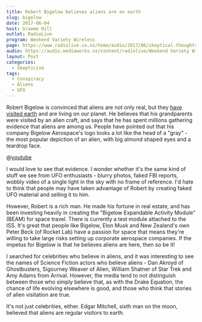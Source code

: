 ```yaml
---
title: Robert Bigelow believes aliens are on earth
slug: bigelow
date: 2017-06-04
host: Graeme Hill
outlet: RadioLive
program: Weekend Variety Wireless
page: https://www.radiolive.co.nz/home/audio/2017/06/skeptical-thoughts-with-mark-honeychurch.html
audio: https://audio.mediaworks.nz/content/radiolive/Weekend Variety Wireless/June 17/04_06_17_Skeptical.mp3
layout: Post
categories:
  - Skepticism
tags:
  - Conspiracy
  - Aliens
  - UFO
---
```


Robert Bigelow is convinced that aliens are not only real, but they [have visited earth](http://www.livescience.com/59331-aliens-have-visited-earth-robert-bigelow-says.html) and are living on our planet. He believes that his grandparents were visited by an alien craft, and says that he has spent millions gathering evidence that aliens are among us. People have pointed out that his company Bigelow Aerospace's logo looks a lot like the head of a "gray" - the most popular depiction of an alien, with big almond shaped eyes and a teardrop face.

<!-- more -->

@[youtube](https://youtu.be/EaQaq9zKifc&t=2m25s)

I would love to see that evidence. I wonder whether it's the same kind of stuff we see from UFO enthusiasts - blurry photos, faked FBI reports, wobbly video of a single light in the sky with no frame of reference. I'd hate to think that people may have taken advantage of Robert by creating faked UFO material and selling it to him.

However, Robert is a rich man. He made his fortune in real estate, and has been investing heavily in creating the "Bigelow Expandable Activity Module" (BEAM) for space travel. There is currently a test module attached to the ISS. It's great that people like Bigelow, Elon Musk and New Zealand's own Peter Beck (of Rocket Lab) have a passion for space that means they're willing to take large risks setting up corporate aerospace companies. If the impetus for Bigelow is that he believes aliens are here, then so be it!

I searched for celebrities who believe in aliens, and it was interesting to see the names of Science Fiction actors who believe aliens - Dan Akroyd of Ghostbusters, Sigourney Weaver of Alien, William Shatner of Star Trek and Amy Adams from Arrival. However, the media tend to not distinguish between those who simply believe that, as with the Drake Equation, the chance of life evolving elsewhere is good, and those who think that stories of alien visitation are true.

It's not just celebrities, either. Edgar Mitchell, sixth man on the moon, believed that aliens are regular visitors to earth.
